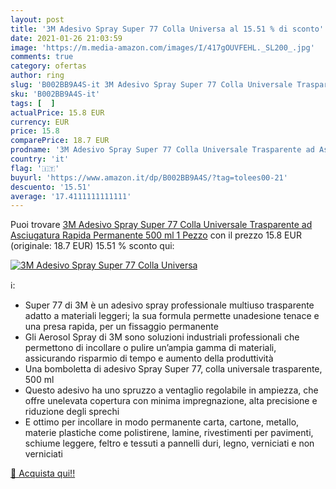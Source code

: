 ```yaml
---
layout: post
title: '3M Adesivo Spray Super 77 Colla Universa al 15.51 % di sconto'
date: 2021-01-26 21:03:59
image: 'https://m.media-amazon.com/images/I/417gOUVFEHL._SL200_.jpg'
comments: true
category: ofertas
author: ring
slug: 'B002BB9A4S-it 3M Adesivo Spray Super 77 Colla Universale Trasparente ad...'
sku: 'B002BB9A4S-it'
tags: [  ]
actualPrice: 15.8 EUR
currency: EUR
price: 15.8
comparePrice: 18.7 EUR
prodname: '3M Adesivo Spray Super 77 Colla Universale Trasparente ad Asciugatura Rapida  Permanente  500 ml  1 Pezzo'
country: 'it'
flag: '🇮🇹'
buyurl: 'https://www.amazon.it/dp/B002BB9A4S/?tag=tolees00-21'
descuento: '15.51'
average: '17.4111111111111'
---
```


Puoi trovare [3M Adesivo Spray Super 77 Colla Universale Trasparente ad Asciugatura Rapida  Permanente  500 ml  1 Pezzo](https://www.amazon.it/dp/B002BB9A4S/?tag=tolees00-21) con il prezzo 15.8 EUR (originale: 18.7 EUR) 15.51 % sconto qui:

[![3M Adesivo Spray Super 77 Colla Universa](https://m.media-amazon.com/images/I/417gOUVFEHL._SL200_.jpg)](https://www.amazon.it/dp/B002BB9A4S/?tag=tolees00-21)

ℹ️:

- Super 77 di 3M è un adesivo spray professionale multiuso trasparente adatto a materiali leggeri; la sua formula permette unadesione tenace e una presa rapida, per un fissaggio permanente
- Gli Aerosol Spray di 3M sono soluzioni industriali professionali che permettono di incollare o pulire un’ampia gamma di materiali, assicurando risparmio di tempo e aumento della produttività
- Una bomboletta di adesivo Spray Super 77, colla universale trasparente, 500 ml
- Questo adesivo ha uno spruzzo a ventaglio regolabile in ampiezza, che offre unelevata copertura con minima impregnazione, alta precisione e riduzione degli sprechi
- E ottimo per incollare in modo permanente carta, cartone, metallo, materie plastiche come polistirene, lamine, rivestimenti per pavimenti, schiume leggere, feltro e tessuti a pannelli duri, legno, verniciati e non verniciati

[🛒 Acquista qui!!](https://www.amazon.it/dp/B002BB9A4S/?tag=tolees00-21)
